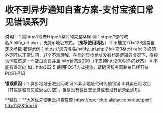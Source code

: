 # 收不到异步通知自查方案-支付宝接口常见错误系列

  **说明：** 
  1.需http://或者https://格式的完整路径 
  例：https://您的域名/notify_url.php  ，支持ip地址方式。（**推荐使用域名**） 
  2.不能加?id=123这类自定义参数 
  错误示例：https://您的域名/notify_url.php？id=123&test=abc 
  3.必须外网可以正常访问，这个不难理解，在您的异步地址没有代码逻辑的情况下，直接访问应该是一个空白页面并且 
  http状态是200（不支持http200以外的状态） 
  4.不能有重定向 如：http302 
  5.使用POST方式接收，请确保服务器路由已经开放POST通知 

**错误原因：** 
  1.异步地址无法公网访问 
  2.异步地址代码传值错误 
  3.其实已经收到（其实是验签失败返回为空），但是没有做日志记录或者没有记录到通知。 

**建议：**大家优先使用云排查自查 <https://openclub.alipay.com/read.php?tid=1132&fid=25> 